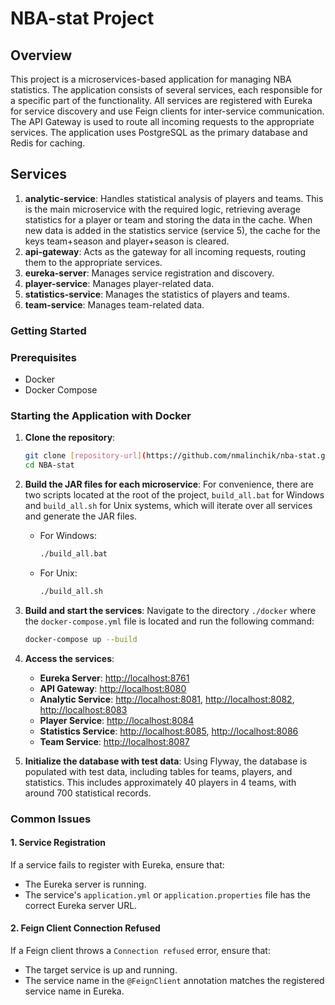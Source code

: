 # NBA-stat Project

## Overview
This project is a microservices-based application for managing NBA statistics. The application consists of several services, each responsible for a specific part of the functionality. All services are registered with Eureka for service discovery and use Feign clients for inter-service communication. The API Gateway is used to route all incoming requests to the appropriate services. The application uses PostgreSQL as the primary database and Redis for caching.

## Services

1. **analytic-service**: Handles statistical analysis of players and teams. This is the main microservice with the required logic, retrieving average statistics for a player or team and storing the data in the cache. When new data is added in the statistics service (service 5), the cache for the keys team+season and player+season is cleared.
2. **api-gateway**: Acts as the gateway for all incoming requests, routing them to the appropriate services.
3. **eureka-server**: Manages service registration and discovery.
4. **player-service**: Manages player-related data.
5. **statistics-service**: Manages the statistics of players and teams.
6. **team-service**: Manages team-related data.

### Getting Started

### Prerequisites
- Docker
- Docker Compose

### Starting the Application with Docker

1. **Clone the repository**:
   ```bash
   git clone [repository-url](https://github.com/nmalinchik/nba-stat.git)
   cd NBA-stat
   ```

2. **Build the JAR files for each microservice**:
   For convenience, there are two scripts located at the root of the project, `build_all.bat` for Windows and `build_all.sh` for Unix systems, which will iterate over all services and generate the JAR files.
   - For Windows:
     ```bash
     ./build_all.bat
     ```
   - For Unix:
     ```bash
     ./build_all.sh
     ```

3. **Build and start the services**:
   Navigate to the directory `./docker` where the `docker-compose.yml` file is located and run the following command:
   ```bash
   docker-compose up --build
   ```

4. **Access the services**:
   - **Eureka Server**: [http://localhost:8761](http://localhost:8761)
   - **API Gateway**: [http://localhost:8080](http://localhost:8080)
   - **Analytic Service**: [http://localhost:8081](http://localhost:8081), [http://localhost:8082](http://localhost:8082), [http://localhost:8083](http://localhost:8083)
   - **Player Service**: [http://localhost:8084](http://localhost:8084)
   - **Statistics Service**: [http://localhost:8085](http://localhost:8085), [http://localhost:8086](http://localhost:8086)
   - **Team Service**: [http://localhost:8087](http://localhost:8087)


5. **Initialize the database with test data**:
   Using Flyway, the database is populated with test data, including tables for teams, players, and statistics. This includes approximately 40 players in 4 teams, with around 700 statistical records.

### Common Issues

#### 1. Service Registration
If a service fails to register with Eureka, ensure that:
- The Eureka server is running.
- The service's `application.yml` or `application.properties` file has the correct Eureka server URL.

#### 2. Feign Client Connection Refused
If a Feign client throws a `Connection refused` error, ensure that:
- The target service is up and running.
- The service name in the `@FeignClient` annotation matches the registered service name in Eureka.
